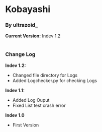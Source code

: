 <h1>Kobayashi</h1>
<h3>By ultrazoid_</h3>
<b>Current Version:</b> Indev 1.2<br><br>
<h3>Change Log</h3>
<b>Indev 1.2:</b><br>
<ul>
<li>Changed file directory for Logs</li>
<li>Added Logchecker.py for checking Logs</li>
</ul>
<b>Indev 1.1:</b><br>
<ul>
<li>Added Log Ouput</li>
<li>Fixed List test crash error</li>
</ul>
<b>Indev 1.0</b><br>
<ul>
<li>First Version</li>
</ul>